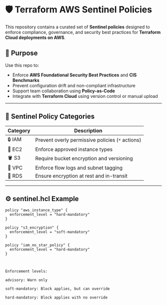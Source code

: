 # 🛡️ Terraform AWS Sentinel Policies

This repository contains a curated set of **Sentinel policies** designed to enforce compliance, governance, and security best practices for **Terraform Cloud deployments on AWS**.

## 📌 Purpose

Use this repo to:

- Enforce **AWS Foundational Security Best Practices** and **CIS Benchmarks**
- Prevent configuration drift and non-compliant infrastructure
- Support team collaboration using **Policy-as-Code**
- Integrate with **Terraform Cloud** using version control or manual upload

---


## 🔐 Sentinel Policy Categories

| Category           | Description                                                 |
|--------------------|-------------------------------------------------------------|
| 🔒 IAM             | Prevent overly permissive policies (`*` actions)            |
| 🧱 EC2             | Enforce approved instance types                             |
| 🪣 S3              | Require bucket encryption and versioning                    |
| 🔐 VPC             | Enforce flow logs and subnet tagging                        |
| 🔐 RDS             | Ensure encryption at rest and in-transit                    |

---

## ⚙️ sentinel.hcl Example

```hcl
policy "aws_instance_type" {
  enforcement_level = "hard-mandatory"
}

policy "s3_encryption" {
  enforcement_level = "soft-mandatory"
}

policy "iam_no_star_policy" {
  enforcement_level = "hard-mandatory"
}



Enforcement levels:

advisory: Warn only

soft-mandatory: Block applies, but can override

hard-mandatory: Block applies with no override


